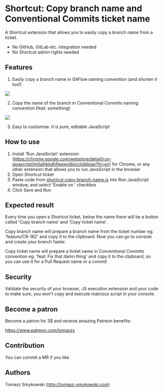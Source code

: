 # Shortcut: Copy branch name and Conventional Commits ticket name

A Shortcut extension that allows you to easily copy a branch name from a ticket.

- No GitHub, GitLab etc. integration needed
- No Shortcut admin rights needed

## Features

1. Easily copy a branch name in GitFlow naming convention (and shorten it too!)

![](images/demo.png)

2. Copy the name of the branch in Conventional Commits naming convention (feat: something)

![](images/title.png)

3. Easy to customise. It is pure, editable JavaScript

## How to use
1. Install 'Run JavaScript' extension (https://chrome.google.com/webstore/detail/run-javascript/lmilalhkkdhfieeienjbiicclobibjao?hl=en) for Chrome, or any other extension that allows you to run JavaScript in the browser
2. Open Shortcut ticket
3. Paste code from [shortcut-copy-branch-name.js](https://github.com/tomaszs/shortcut-copy-branch-name/blob/main/shortcut-copy-branch-name.js) into Run JavaScript window, and select 'Enable on <your website>' checkbox
4. Click Save and Run

## Expected result

Every time you open a Shortcut ticket, below the name there will be a button called 'Copy branch name' and 'Copy ticket name'.

Copy branch name will prepare a branch name from the ticket number eg. 'feature/CR-182' and copy it to the clipboard. Now you can go to console and create your branch faster.

Copy ticket name will prepare a ticket name in Conventional Commits convention eg. 'feat: Fix that damn thing' and copy it to the clipboard, so you can use it for a Pull Request name or a commit

## Security

Validate the security of your browser, JS execution extension and your code to make sure, you won't copy and execute malcious script in your console.

## Become a patron

Become a patron for 3$ and receive amazing Patreon benefits:

https://www.patreon.com/tomaszs

## Contribution

You can commit a MR if you like

## Authors

Tomasz Smykowski (http://tomasz-smykowski.com)
